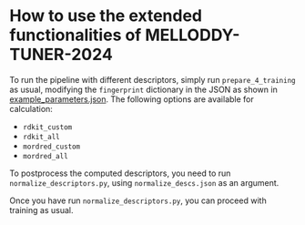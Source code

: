 # How to use the extended functionalities of MELLODDY-TUNER-2024

To run the pipeline with different descriptors, simply run `prepare_4_training` as usual, modifying the `fingerprint` dictionary in the JSON as shown in [example_parameters.json](./example_parameters.json). The following options are available for calculation:
- `rdkit_custom`
- `rdkit_all`
- `mordred_custom`
- `mordred_all`

To postprocess the computed descriptors, you need to run `normalize_descriptors.py`, using `normalize_descs.json` as an argument.

Once you have run `normalize_descriptors.py`, you can proceed with training as usual.
